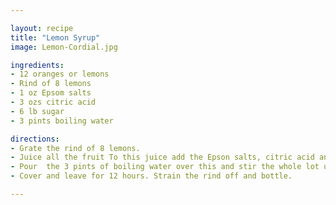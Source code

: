 ```yaml
---

layout: recipe
title: "Lemon Syrup"
image: Lemon-Cordial.jpg

ingredients:
- 12 oranges or lemons
- Rind of 8 lemons
- 1 oz Epsom salts
- 3 ozs citric acid
- 6 lb sugar
- 3 pints boiling water

directions:
- Grate the rind of 8 lemons.
- Juice all the fruit To this juice add the Epson salts, citric acid and 6lbs sugar.
- Pour  the 3 pints of boiling water over this and stir the whole lot until the sugar is completely dissolved.
- Cover and leave for 12 hours. Strain the rind off and bottle.

---
```



